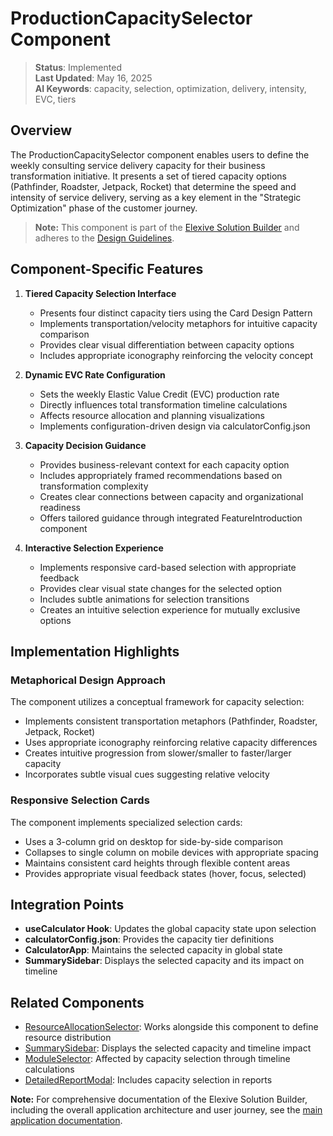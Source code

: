 # ProductionCapacitySelector Component

> **Status**: Implemented  
> **Last Updated**: May 16, 2025  
> **AI Keywords**: capacity, selection, optimization, delivery, intensity, EVC, tiers

## Overview

The ProductionCapacitySelector component enables users to define the weekly consulting service delivery capacity for their business transformation initiative. It presents a set of tiered capacity options (Pathfinder, Roadster, Jetpack, Rocket) that determine the speed and intensity of service delivery, serving as a key element in the "Strategic Optimization" phase of the customer journey.

> **Note:** This component is part of the [Elexive Solution Builder](./CalculatorApp.md) and adheres to the [Design Guidelines](./DesignGuidelines.md).

## Component-Specific Features

1. **Tiered Capacity Selection Interface**
   - Presents four distinct capacity tiers using the Card Design Pattern
   - Implements transportation/velocity metaphors for intuitive capacity comparison
   - Provides clear visual differentiation between capacity options
   - Includes appropriate iconography reinforcing the velocity concept

2. **Dynamic EVC Rate Configuration**
   - Sets the weekly Elastic Value Credit (EVC) production rate
   - Directly influences total transformation timeline calculations
   - Affects resource allocation and planning visualizations
   - Implements configuration-driven design via calculatorConfig.json

3. **Capacity Decision Guidance**
   - Provides business-relevant context for each capacity option
   - Includes appropriately framed recommendations based on transformation complexity
   - Creates clear connections between capacity and organizational readiness
   - Offers tailored guidance through integrated FeatureIntroduction component

4. **Interactive Selection Experience**
   - Implements responsive card-based selection with appropriate feedback
   - Provides clear visual state changes for the selected option
   - Includes subtle animations for selection transitions
   - Creates an intuitive selection experience for mutually exclusive options

## Implementation Highlights

### Metaphorical Design Approach

The component utilizes a conceptual framework for capacity selection:

- Implements consistent transportation metaphors (Pathfinder, Roadster, Jetpack, Rocket)
- Uses appropriate iconography reinforcing relative capacity differences
- Creates intuitive progression from slower/smaller to faster/larger capacity
- Incorporates subtle visual cues suggesting relative velocity

### Responsive Selection Cards

The component implements specialized selection cards:

- Uses a 3-column grid on desktop for side-by-side comparison
- Collapses to single column on mobile devices with appropriate spacing
- Maintains consistent card heights through flexible content areas
- Provides appropriate visual feedback states (hover, focus, selected)

## Integration Points

- **useCalculator Hook**: Updates the global capacity state upon selection
- **calculatorConfig.json**: Provides the capacity tier definitions
- **CalculatorApp**: Maintains the selected capacity in global state
- **SummarySidebar**: Displays the selected capacity and its impact on timeline

## Related Components

- [ResourceAllocationSelector](./ResourceAllocationSelector.md): Works alongside this component to define resource distribution
- [SummarySidebar](./SummarySidebar.md): Displays the selected capacity and timeline impact
- [ModuleSelector](./ModuleSelector.md): Affected by capacity selection through timeline calculations
- [DetailedReportModal](./DetailedReportModal.md): Includes capacity selection in reports

**Note:** For comprehensive documentation of the Elexive Solution Builder, including the overall application architecture and user journey, see the [main application documentation](./CalculatorApp.md).